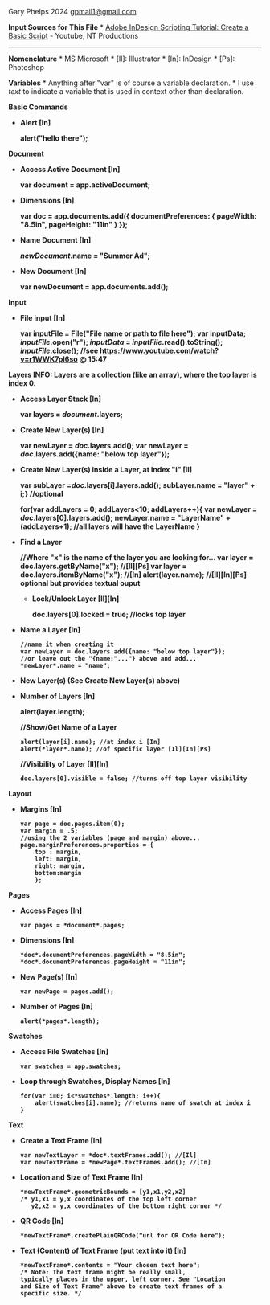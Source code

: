 Gary Phelps 2024 gpmail1@gmail.com

<b>Input Sources for This File</b>
    * <a href="https://www.youtube.com/watch?v=r1WWK7pl6so">Adobe InDesign Scripting Tutorial: Create a Basic Script</a> - Youtube, NT Productions 

--------------------------------------------------------------------

<b>Nomenclature</b>
    * MS Microsoft 
    * [Il]: Illustrator
    * [In]: InDesign
    * [Ps]: Photoshop

<b>Variables</b>
    * Anything after "var" is of course a variable declaration.
    * I use *text* to indicate a variable that is used in context other than declaration.

<b>Basic Commands<b>

  * Alert [In]

      alert("hello there");

<b>Document</b>
 
  * Access Active Document</b> [In]
        
      var document = app.activeDocument;

  * Dimensions [In]
          
      var doc = app.documents.add({
          documentPreferences: {
              pageWidth: "8.5in",
              pageHeight: "11in"
          }
      });
      
  * Name Document [In]
          
      *newDocument*.name = "Summer Ad";
   
  * New Document [In]
          
      var newDocument = app.documents.add();

<b>Input</b>

  * File input [In]
          
      var inputFile = File("File name or path to file here");
      var inputData;
      *inputFile*.open("r");
      *inputData* = *inputFile*.read().toString();
      *inputFile*.close();
      //see https://www.youtube.com/watch?v=r1WWK7pl6so @ 15:47

<b>Layers</b>
INFO: Layers are a collection (like an array), where the top layer is index 0.
    
  * Access Layer Stack [In]
          
      var layers = *document*.layers;

  * Create New Layer(s) [In]

      var newLayer = *doc*.layers.add();
      var newLayer = *doc*.layers.add({name: "below top layer"});

  * Create New Layer(s) inside a Layer, at index "i" [Il]

      var subLayer =*doc*.layers[i].layers.add();
      subLayer.name = "layer" + i;} //optional

      for(var addLayers = 0; addLayers<10; addLayers++){
      var newLayer = *doc*.layers[0].layers.add();
      newLayer.name = "LayerName" + (addLayers+1);
      //all layers will have the LayerName
      }

  * Find a Layer
          
      //Where "x" is the name of the layer you are looking for...
      var layer = doc.layers.getByName("x"); //[Il][Ps]
      var layer = doc.layers.itemByName("x"); //[In]
      alert(layer.name); //[Il][In][Ps] optional but provides textual ouput

    * Lock/Unlock Layer [Il][In]
          
        doc.layers[0].locked = true; //locks top layer
    
  * Name a Layer [In]
        
        //name it when creating it
        var newLayer = doc.layers.add({name: "below top layer"});
        //or leave out the "{name:"..."} above and add...
        *newLayer*.name = "name";

  * New Layer(s) (See Create New Layer(s) above)

  * Number of Layers [In]
       
     alert(layer.length);

    //Show/Get Name of a Layer
        
        alert(layer[i].name); //at index i [In]
        alert(*layer*.name); //of specific layer [Il][In][Ps]
    
    //Visibility of Layer [Il][In]
        
        doc.layers[0].visible = false; //turns off top layer visibility

<b>Layout</b>

  * Margins [In]
           
        var page = doc.pages.item(0);
        var margin = .5;
        //using the 2 variables (page and margin) above...
        page.marginPreferences.properties = { 
            top : margin,
            left: margin,
            right: margin,
            bottom:margin
            };

<b>Pages</b>
    
  * Access Pages [In]
       
        var pages = *document*.pages;

  * Dimensions [In]
       
        *doc*.documentPreferences.pageWidth = "8.5in";
        *doc*.documentPreferences.pageHeight = "11in";

  * New Page(s) [In]
        
        var newPage = pages.add();

  * Number of Pages [In]
        
        alert(*pages*.length);

<b>Swatches</b>

  * Access File Swatches [In]
        
        var swatches = app.swatches;

  * Loop through Swatches, Display Names [In]
        
        for(var i=0; i<*swatches*.length; i++){
            alert(swatches[i].name); //returns name of swatch at index i
        }

<b>Text</b>

  * Create a Text Frame [In]
        
        var newTextLayer = *doc*.textFrames.add(); //[Il]
        var newTextFrame = *newPage*.textFrames.add(); //[In]

  * Location and Size of Text Frame [In]
        
        *newTextFrame*.geometricBounds = [y1,x1,y2,x2]
        /* y1,x1 = y,x coordinates of the top left corner
           y2,x2 = y,x coordinates of the bottom right corner */

  * QR Code [In]
       
        *newTextFrame*.createPlainQRCode("url for QR Code here");

  * Text (Content) of Text Frame (put text into it) [In]
        
        *newTextFrame*.contents = "Your chosen text here";
        /* Note: The text frame might be really small,
        typically places in the upper, left corner. See "Location
        and Size of Text Frame" above to create text frames of a 
        specific size. */
